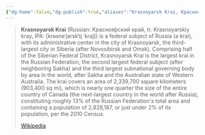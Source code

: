 ```yaml
---
{"dg-home":false,"dg-publish":true,"aliases":"Krasnoyarsk Krai, Красноя́рский край, Krasnoyarskiy kray","locations":null,"tag":null,"date":null,"location":[63.3233807,97.0979974],"title":"Krasnoyarsk Krai, Siberian Federal District, Russia","permalink":"/maps/krasnoyarsk-krai-siberian-federal-district-russia/","dgHomeLink":true,"dgPassFrontmatter":true}
---
```



> **Krasnoyarsk Krai** (Russian: Красноя́рский край, tr. Krasnoyarskiy kray, IPA: [krəsnɐˈjarskʲɪj ˈkraj]) is a federal subject of Russia (a krai), with its administrative center in the city of Krasnoyarsk, the third-largest city in Siberia (after Novosibirsk and Omsk). Comprising half of the Siberian Federal District, Krasnoyarsk Krai is the largest krai in the Russian Federation, the second largest federal subject (after neighboring Sakha) and the third largest subnational governing body by area in the world, after Sakha and the Australian state of Western Australia. The krai covers an area of 2,339,700 square kilometers (903,400 sq mi), which is nearly one quarter the size of the entire country of Canada (the next-largest country in the world after Russia), constituting roughly 13% of the Russian Federation's total area and containing a population of 2,828,187, or just under 2% of its population, per the 2010 Census.
>
> [Wikipedia](https://en.wikipedia.org/wiki/Krasnoyarsk%20Krai)
